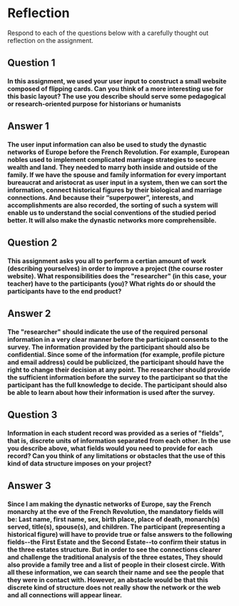 # Reflection

Respond to each of the questions below with a carefully thought out reflection on the assignment.

## Question 1
#### In this assignment, we used your user input to construct a small website composed of flipping cards. Can you think of a more interesting use for this basic layout? The use you describe should serve some pedagogical or research-oriented purpose for historians or humanists

## Answer 1
#### The user input information can also be used to study the dynastic networks of Europe before the French Revolution. For example, European nobles used to implement complicated marriage strategies to secure wealth and land. They needed to marry both inside and outside of the family. If we have the spouse and family information for every important bureaucrat and aristocrat as user input in a system, then we can sort the information, connect historical figures by their biological and marriage connections. And because their “superpower”, interests, and accomplishments are also recorded, the sorting of such a system will enable us to understand the social conventions of the studied period better. It will also make the dynastic networks more comprehensible. 

## Question 2
#### This assignment asks you all to perform a certian amount of work (describing yourselves) in order to improve a project (the course roster website). What responsibilities does the "researcher" (in this case, your teacher) have to the participants (you)? What rights do or should the participants have to the end product? 

## Answer 2
#### The "researcher" should indicate the use of the required personal information in a very clear manner before the participant consents to the survey. The information provided by the participant should also be confidential. Since some of the information (for example, profile picture and email address) could be publicized, the participant should have the right to change their decision at any point. The researcher should provide the sufficient information before the survey to the participant so that the participant has the full knowledge to decide. The participant should also be able to learn about how their information is used after the survey. 

## Question 3
#### Information in each student record was provided as a series of "fields", that is, discrete units of information separated from each other. In the use you describe above, what fields would you need to provide for each record? Can you think of any limitations or obstacles that the use of this kind of data structure imposes on your project?

## Answer 3
#### Since I am making the dynastic networks of Europe, say the French monarchy at the eve of the French Revolution, the mandatory fields will be: Last name, first name, sex, birth place, place of death, monarch(s) served, title(s), spouse(s), and children. The participant (representing a historical figure) will have to provide true or false answers to the following fields--the First Estate and the Second Estate--to confirm their status in the three estates structure. But in order to see the connections clearer and challenge the traditional analysis of the three estates, They should also provide a family tree and a list of people in their closest circle. With all these information, we can search their name and see the people that they were in contact with. However, an abstacle would be that this discrete kind of structure does not really show the network or the web and all connections will appear linear. 